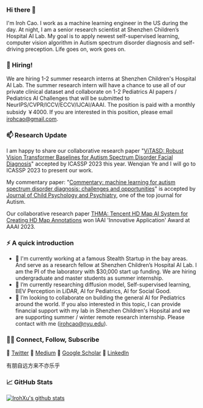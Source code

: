 ### Hi there 👋

<!--
**IrohXu/IrohXu** is a ✨ _special_ ✨ repository because its `README.md` (this file) appears on your GitHub profile.

Here are some ideas to get you started:

- 🔭 I’m currently working on ...
- 🌱 I’m currently learning ...
- 👯 I’m looking to collaborate on ...
- 🤔 I’m looking for help with ...
- 💬 Ask me about ...
- 📫 How to reach me: ...
- 😄 Pronouns: ...
- ⚡ Fun fact: ...
-->

I'm Iroh Cao. I work as a machine learning engineer in the US during the day. At night, I am a senior research scientist at Shenzhen Children’s Hospital AI Lab. My goal is to apply newest self-supervised learning, computer vision algorithm in Autism spectrum disorder diagnosis and self-driving preception. Life goes on, work goes on.   

### 👯 Hiring!    
We are hiring 1-2 summer research interns at Shenzhen Children's Hospital AI Lab. The summer research intern will have a chance to use all of our private clinical dataset and  collaborate on 1-2 Pediatrics AI papers / Pediatrics AI Challenges that will be submitted to NeurIPS/CVPR/ICCV/ECCV/IJCAI/AAAI. The position is paid with a monthly subsidy ￥4000. If you are interested in this position, please email irohcao@gmail.com.


### 📫 Research Update    

I am happy to share our collaborative research paper "[ViTASD: Robust Vision Transformer Baselines for Autism Spectrum Disorder Facial Diagnosis](https://arxiv.org/abs/2210.16943)" accepted by ICASSP 2023 this year. Wenqian Ye and I will go to ICASSP 2023 to present our work.     

My commentary paper: "[Commentary: machine learning for autism spectrum disorder diagnosis: challenges and opportunities](https://acamh.onlinelibrary.wiley.com/doi/full/10.1111/jcpp.13764)" is accepted by [Journal of Child Psychology and Psychiatry](https://acamh.onlinelibrary.wiley.com/journal/14697610), one of the top journal for Autism.     

Our collaborative research paper [THMA: Tencent HD Map AI System for Creating HD Map Annotations](https://arxiv.org/abs/2212.11123) won IAAI 'Innovative Application' Award at AAAI 2023.    


### ⚡️ A quick introduction

- 🔭 I'm currently working at a famous Stealth Startup in the bay areas. And serve as a research fellow at Shenzhen Children’s Hospital AI Lab. I am the PI of the laboratory with $30,000 start up funding. We are hiring undergraduate and master students as summer internship.     
- 🌱 I’m currently researching diffusion model, Self-supervised learning, BEV Perception in LiDAR, AI for Pediatrics, AI for Social Good.    
- 👯 I’m looking to collaborate on building the general AI for Pediatrics around the world. If you also interested in this topic, I can provide financial support with my lab in Shenzhen Children's Hopsital and we are supporting summer / winter remote research internship. Please contact with me (irohcao@nyu.edu).    


### 🤝🏻 Connect, Follow, Subscribe
🤔 [Twitter](https://twitter.com/IrohXu)
🤔 [Medium](https://medium.com/@xucao-nyu)
🤔 [Google Scholar](https://scholar.google.com/citations?user=oXWRBrwAAAAJ&hl=en)
🤔 [LinkedIn](https://www.linkedin.com/in/irohxu)    

有朋自远方来不亦乐乎    


### 📈 GitHub Stats 

[![IrohXu's github stats](https://github-readme-stats.vercel.app/api?username=IrohXu&count_private=true&show_icons=true)](https://github.com/irohxu/github-readme-stats)  
<!-- [![Top Langs](https://github-readme-stats.vercel.app/api/top-langs/?username=IrohXu&langs_count=5)](https://github.com/irohxu/github-readme-stats) -->


